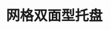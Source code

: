 ---
title: "网格双面型托盘"
description: "描述内容"
image : "images/products/open-2/re-main.jpg"
bg_image: "images/feature-bg.jpg"
product_categories: ["网格双面型托盘"]
weight: 4
type: "products"
products:
  enable: true
  items:
    - name: "网格双面型-1111"
      specs: "尺寸:110*110*14cm | 重量:16.5kg | 动载:吨"
      image: "images/products/open-2/Re-1111.jpg" 

    - name: "网格双面型-1210"
      specs: "尺寸:120*100*14cm | 重量:16.5、17.5、18.5kg | 动载:2吨"
      image: "images/products/open-2/Re-1210.jpg" 
    
    - name: "网格双面型-1212"
      specs: "尺寸:120*120*14cm | 重量:17.5、22.5、23.5kg | 动载:2吨"
      image: "images/products/open-2/Re-1212.jpg" 

    - name: "网格双面型-1311"
      specs: "尺寸:130*110*14cm | 重量:19、22.5、23.5kg | 动载:2吨"
      image: "images/products/open-2/Re-1311.jpg" 

    - name: "网格双面型-1412"
      specs: "尺寸:140*120*14cm | 重量:22、25、26、27.5、28.5kg | 动载:2吨"
      image: "images/products/open-2/Re-1412.jpg" 

---